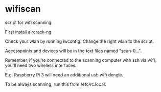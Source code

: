 # wifiscan
script for wifi scanning

First install aircrack-ng 

Check your wlan by running iwconfig. Change the right wlan to the script.

Accesspoints and devices will be in the text files named "scan-0...".

Remember, if you're connected to the scanning computer
with ssh via wifi, you'll need two wireless interfaces. 

E.g. Raspberry Pi 3 will need an additional usb wifi dongle.

To be always scanning, run this from /etc/rc.local. 
